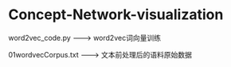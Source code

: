 # Concept-Network-visualization


word2vec_code.py   ---> word2vec词向量训练

01wordvecCorpus.txt   ---> 文本前处理后的语料原始数据
